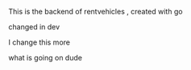 This is the backend of rentvehicles , created with go 

changed in dev

I change this more


what is going on dude
